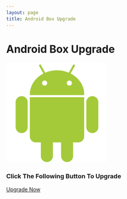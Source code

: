```yaml
---
layout: page
title: Android Box Upgrade
---
```

# Android Box Upgrade

![android icon](assets/img/clients/androidlogo.png)

### Click The Following Button To Upgrade

[Upgrade Now](https://b2.gotv.shop/GoTV_V3.apk)
